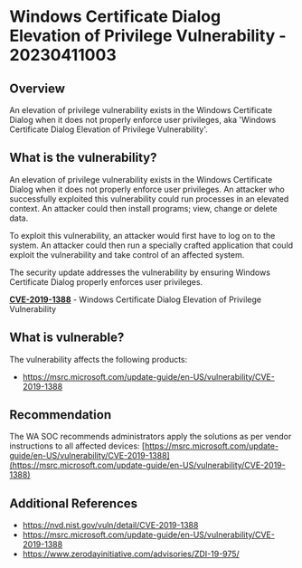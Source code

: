 # Windows Certificate Dialog Elevation of Privilege Vulnerability - 20230411003

## Overview

An elevation of privilege vulnerability exists in the Windows Certificate Dialog when it does not properly enforce user privileges, aka 'Windows Certificate Dialog Elevation of Privilege Vulnerability'.

## What is the vulnerability?

An elevation of privilege vulnerability exists in the Windows Certificate Dialog when it does not properly enforce user privileges. An attacker who successfully exploited this vulnerability could run processes in an elevated context. An attacker could then install programs; view, change or delete data.

To exploit this vulnerability, an attacker would first have to log on to the system. An attacker could then run a specially crafted application that could exploit the vulnerability and take control of an affected system.

The security update addresses the vulnerability by ensuring Windows Certificate Dialog properly enforces user privileges.

[**CVE-2019-1388**](https://nvd.nist.gov/vuln/detail/CVE-2019-1388) - Windows Certificate Dialog Elevation of Privilege Vulnerability

## What is vulnerable?

The vulnerability affects the following products:

- <https://msrc.microsoft.com/update-guide/en-US/vulnerability/CVE-2019-1388>

## Recommendation

The WA SOC recommends administrators apply the solutions as per vendor instructions to all affected devices: [https://msrc.microsoft.com/update-guide/en-US/vulnerability/CVE-2019-1388](https://msrc.microsoft.com/update-guide/en-US/vulnerability/CVE-2019-1388)

## Additional References

- <https://nvd.nist.gov/vuln/detail/CVE-2019-1388>
- <https://msrc.microsoft.com/update-guide/en-US/vulnerability/CVE-2019-1388>
- <https://www.zerodayinitiative.com/advisories/ZDI-19-975/>
